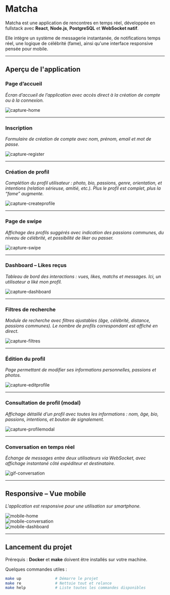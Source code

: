 # Matcha

Matcha est une application de rencontres en temps réel, développée en fullstack avec **React**, **Node.js**, **PostgreSQL** et **WebSocket natif**.

Elle intègre un système de messagerie instantanée, de notifications temps réel, une logique de célébrité (fame), ainsi qu'une interface responsive pensée pour mobile.

---

## Aperçu de l'application

### Page d’accueil

*Écran d’accueil de l’application avec accès direct à la création de compte ou à la connexion.*

![capture-home](./assets/home.png)

---

### Inscription

*Formulaire de création de compte avec nom, prénom, email et mot de passe.*

![capture-register](./assets/register.png)

---

### Création de profil

*Complétion du profil utilisateur : photo, bio, passions, genre, orientation, et intentions (relation sérieuse, amitié, etc.). Plus le profil est complet, plus la “fame” augmente.*

![capture-createprofile](./assets/createprofile.png)

---

### Page de swipe

*Affichage des profils suggérés avec indication des passions communes, du niveau de célébrité, et possibilité de liker ou passer.*

![capture-swipe](./assets/swipe.png)

---

### Dashboard – Likes reçus

*Tableau de bord des interactions : vues, likes, matchs et messages. Ici, un utilisateur a liké mon profil.*

![capture-dashboard](./assets/dashboard.png)

---

### Filtres de recherche

*Module de recherche avec filtres ajustables (âge, célébrité, distance, passions communes). Le nombre de profils correspondant est affiché en direct.*

![capture-filtres](./assets/recherchefiltre.png)

---

### Édition du profil

*Page permettant de modifier ses informations personnelles, passions et photos.*

![capture-editprofile](./assets/editprofile.png)

---

### Consultation de profil (modal)

*Affichage détaillé d’un profil avec toutes les informations : nom, âge, bio, passions, intentions, et bouton de signalement.*

![capture-profilemodal](./assets/profilemodal.png)

---

### Conversation en temps réel

*Échange de messages entre deux utilisateurs via WebSocket, avec affichage instantané côté expéditeur et destinataire.*

![gif-conversation](./assets/conversation.gif)

---

## Responsive – Vue mobile

*L'application est responsive pour une utilisation sur smartphone.*

![mobile-home](./assets/mobile-home.png)  
![mobile-conversation](./assets/mobile-conversation.png)  
![mobile-dashboard](./assets/mobile-dashboard.png)

---

## Lancement du projet

Prérequis : **Docker** et **make** doivent être installés sur votre machine.

Quelques commandes utiles :

```bash
make up               # Démarre le projet
make re               # Nettoie tout et relance
make help             # Liste toutes les commandes disponibles
